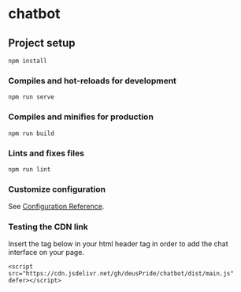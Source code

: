 # chatbot

## Project setup

```
npm install
```

### Compiles and hot-reloads for development

```
npm run serve
```

### Compiles and minifies for production

```
npm run build
```

### Lints and fixes files

```
npm run lint
```

### Customize configuration

See [Configuration Reference](https://cli.vuejs.org/config/).

### Testing the CDN link

Insert the tag below in your html header tag in order to add the chat interface on your page.

```
<script src="https://cdn.jsdelivr.net/gh/deusPride/chatbot/dist/main.js" defer></script>
```
